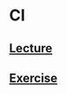 # CI

## [Lecture](https://www.notion.so/startupsummer2020/c5e9b079ebe342d6b15f851acff02aab)
## [Exercise](https://www.notion.so/startupsummer2020/cfbd0054a38041fdaaedd31e98fc3584)
